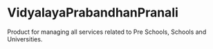 # VidyalayaPrabandhanPranali
Product for managing all services related to Pre Schools, Schools and Universities.
